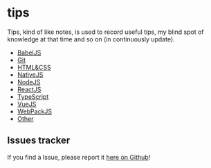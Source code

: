 # tips

Tips, kind of like notes, is used to record useful tips, my blind spot of knowledge at that time and so on (in continuously update). 

- [BabelJS](https://github.com/zixiCat/tips/blob/master/src/BabelJS.md)
- [Git](https://github.com/zixiCat/tips/blob/master/src/Git.md)
- [HTML&CSS](https://github.com/zixiCat/tips/blob/master/src/HTML&CSS.md)
- [NativeJS](https://github.com/zixiCat/tips/blob/master/src/NativeJS.md)
- [NodeJS](https://github.com/zixiCat/tips/blob/master/src/NodeJS.md)
- [ReactJS](https://github.com/zixiCat/tips/blob/master/src/ReactJS.md)
- [TypeScript](https://github.com/zixiCat/tips/blob/master/src/TypeScript.md)
- [VueJS](https://github.com/zixiCat/tips/blob/master/src/VueJS.md)
- [WebPackJS](https://github.com/zixiCat/tips/blob/master/src/WebPackJS.md)
- [Other](https://github.com/zixiCat/tips/blob/master/src/Other.md)

## Issues tracker

If you find a Issue, please report it [here on Github](https://github.com/zixiCat/tips/issues)!
